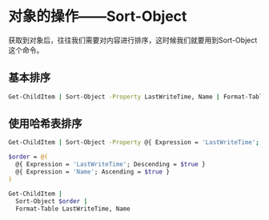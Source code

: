 
# 对象的操作——Sort-Object

获取到对象后，往往我们需要对内容进行排序，这时候我们就要用到Sort-Object这个命令。

## 基本排序

```bash
Get-ChildItem | Sort-Object -Property LastWriteTime, Name | Format-Table -Property LastWriteTime, Name
```

## 使用哈希表排序

```bash
Get-ChildItem | Sort-Object -Property @{ Expression = 'LastWriteTime'; Descending = $true }, @{ Expression = 'Name'; Ascending = $true } | Format-Table -Property LastWriteTime, Name
```

```bash
$order = @(
  @{ Expression = 'LastWriteTime'; Descending = $true }
  @{ Expression = 'Name'; Ascending = $true }
)

Get-ChildItem |
  Sort-Object $order |
  Format-Table LastWriteTime, Name
```


```python

```
